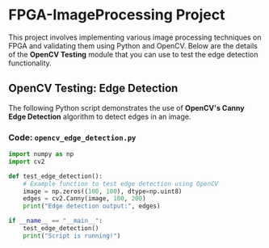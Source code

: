 # FPGA-ImageProcessing Project

This project involves implementing various image processing techniques on FPGA and validating them using Python and OpenCV. Below are the details of the **OpenCV Testing** module that you can use to test the edge detection functionality.

## OpenCV Testing: Edge Detection

The following Python script demonstrates the use of **OpenCV's Canny Edge Detection** algorithm to detect edges in an image.

### Code: `opencv_edge_detection.py`

```python
import numpy as np
import cv2

def test_edge_detection():
    # Example function to test edge detection using OpenCV
    image = np.zeros((100, 100), dtype=np.uint8)
    edges = cv2.Canny(image, 100, 200)
    print("Edge detection output:", edges)

if __name__ == "__main__":
    test_edge_detection()
    print("Script is running!")